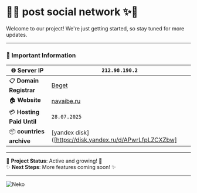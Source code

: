 # 🌸✨ post social network ✨🌸

Welcome to our project! We're just getting started, so stay tuned for more updates. 

---

### 📝 Important Information

| 🌐 **Server IP**          | `212.98.190.2`             |
|--------------------------|----------------------------|
| 📋 **Domain Registrar**   | [Beget](https://beget.com/) |
| 🏠 **Website**            | [navaibe.ru](http://navaibe.ru/) |
| 💳 **Hosting Paid Until** | `28.07.2025`               |
| 📦 **countries archive** |  [yandex disk]([https://disk.yandex.ru/d/APwrLfpLZCXZbw]|



---

🐾 **Project Status**: Active and growing! 🌱  
✨ **Next Steps**: More features coming soon! ✨

---

![Neko](https://i.giphy.com/media/v1.Y2lkPTc5MGI3NjExMGFlM3k5NXFpdjY4bGhveWxuenNkeDR2M25waWdseGwyaHd6ZGQzbCZlcD12MV9pbnRlcm5hbF9naWZfYnlfaWQmY3Q9Zw/VbnUQpnihPSIgIXuZv/giphy.gif)
